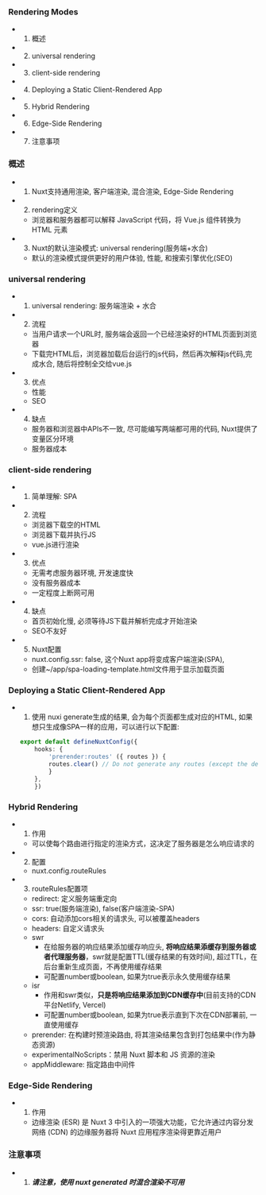 ### Rendering Modes
- 1. 概述
- 2. universal rendering
- 3. client-side rendering
- 4. Deploying a Static Client-Rendered App
- 5. Hybrid Rendering
- 6. Edge-Side Rendering
- 7. 注意事项

### 概述
- 1. Nuxt支持通用渲染, 客户端渲染, 混合渲染, Edge-Side Rendering
- 2. rendering定义
    - 浏览器和服务器都可以解释 JavaScript 代码，将 Vue.js 组件转换为 HTML 元素
- 3. Nuxt的默认渲染模式: universal rendering(服务端+水合)
    - 默认的渲染模式提供更好的用户体验, 性能, 和搜索引擎优化(SEO)

### universal rendering
- 1. universal rendering: 服务端渲染 + 水合
- 2. 流程
    - 当用户请求一个URL时, 服务端会返回一个已经渲染好的HTML页面到浏览器
    - 下载完HTML后，浏览器加载后台运行的js代码，然后再次解释js代码,完成水合, 随后将控制全交给vue.js
- 3. 优点
    - 性能
    - SEO
- 4. 缺点
    - 服务器和浏览器中APIs不一致, 尽可能编写两端都可用的代码, Nuxt提供了变量区分环境
    - 服务器成本

### client-side rendering
- 1. 简单理解: SPA
- 2. 流程
    - 浏览器下载空的HTML
    - 浏览器下载并执行JS
    - vue.js进行渲染
- 3. 优点
    - 无需考虑服务器环境, 开发速度快
    - 没有服务器成本
    - 一定程度上断网可用
- 4. 缺点
    - 首页初始化慢, 必须等待JS下载并解析完成才开始渲染
    - SEO不友好
- 5. Nuxt配置
    - nuxt.config.ssr: false, 这个Nuxt app将变成客户端渲染(SPA),
    - 创建~/app/spa-loading-template.html文件用于显示加载页面

### Deploying a Static Client-Rendered App
- 1. 使用 nuxi generate生成的结果, 会为每个页面都生成对应的HTML, 如果想只生成像SPA一样的应用，可以进行以下配置:
    ```ts
    export default defineNuxtConfig({
        hooks: {
            'prerender:routes' ({ routes }) {
            routes.clear() // Do not generate any routes (except the defaults)
            }
        },
        })
    ```

### Hybrid Rendering
- 1. 作用
    - 可以使每个路由进行指定的渲染方式，这决定了服务器是怎么响应请求的
- 2. 配置
    - nuxt.config.routeRules
- 3. routeRules配置项
    - redirect: 定义服务端重定向
    - ssr: true(服务端渲染), false(客户端渲染-SPA)
    - cors: 自动添加cors相关的请求头, 可以被覆盖headers
    - headers: 自定义请求头
    - swr
        - 在给服务器的响应结果添加缓存响应头, **将响应结果添缓存到服务器或者代理服务器**，swr就是配置TTL(缓存结果的有效时间), 超过TTL，在后台重新生成页面，不再使用缓存结果
        - 可配置number或boolean, 如果为true表示永久使用缓存结果
    - isr
        - 作用和swr类似，**只是将响应结果添加到CDN缓存中**(目前支持的CDN平台Netlify, Vercel)
        - 可配置number或boolean, 如果为true表示直到下次在CDN部署前, 一直使用缓存
    - prerender: 在构建时预渲染路由, 将其渲染结果包含到打包结果中(作为静态资源)
    - experimentalNoScripts：禁用 Nuxt 脚本和 JS 资源的渲染
    - appMiddleware: 指定路由中间件
    


### Edge-Side Rendering
- 1. 作用
    - 边缘渲染 (ESR) 是 Nuxt 3 中引入的一项强大功能，它允许通过内容分发网络 (CDN) 的边缘服务器将 Nuxt 应用程序渲染得更靠近用户

### 注意事项
- 1. ***请注意，使用 nuxt generated 时混合渲染不可用***